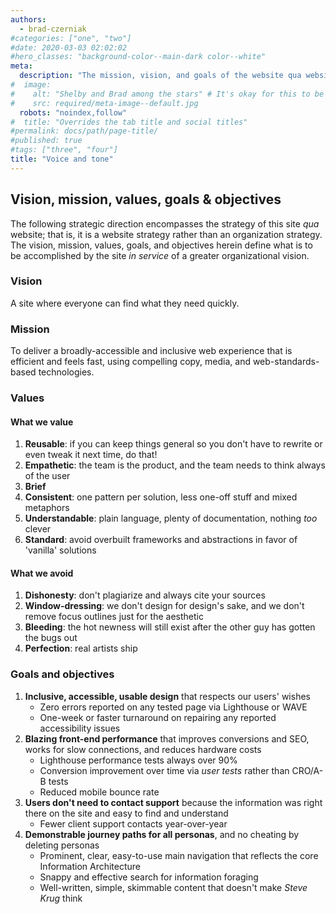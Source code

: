 ```yaml
---
authors:
  - brad-czerniak
#categories: ["one", "two"]
#date: 2020-03-03 02:02:02
#hero_classes: "background-color--main-dark color--white"
meta:
  description: "The mission, vision, and goals of the website qua website."
#  image:
#    alt: "Shelby and Brad among the stars" # It's okay for this to be empty if the image is decorative
#    src: required/meta-image--default.jpg
  robots: "noindex,follow"
#  title: "Overrides the tab title and social titles"
#permalink: docs/path/page-title/
#published: true
#tags: ["three", "four"]
title: "Voice and tone"
---
```


## Vision, mission, values, goals & objectives

The following strategic direction encompasses the strategy of this site _qua_ website; that is, it is a website strategy
rather than an organization strategy. The vision, mission, values, goals, and objectives herein define what is to be
accomplished by the site _in service_ of a greater organizational vision.

### Vision

A site where everyone can find what they need quickly.

### Mission

To deliver a broadly-accessible and inclusive web experience that is efficient and feels fast, using compelling copy,
media, and web-standards-based technologies.

### Values

#### What we value

  1. **Reusable**: if you can keep things general so you don't have to rewrite or even tweak it next time, do that!
  2. **Empathetic**: the team is the product, and the team needs to think always of the user
  3. **Brief**
  4. **Consistent**: one pattern per solution, less one-off stuff and mixed metaphors
  5. **Understandable**: plain language, plenty of documentation, nothing _too_ clever
  6. **Standard**: avoid overbuilt frameworks and abstractions in favor of 'vanilla' solutions

#### What we avoid

  1. **Dishonesty**: don't plagiarize and always cite your sources
  2. **Window-dressing**: we don't design for design's sake, and we don't remove focus outlines just for the aesthetic
  3. **Bleeding**: the hot newness will still exist after the other guy has gotten the bugs out
  4. **Perfection**: real artists ship

### Goals and objectives

  1. **Inclusive, accessible, usable design** that respects our users' wishes
     * Zero errors reported on any tested page via Lighthouse or WAVE
     * One-week or faster turnaround on repairing any reported accessibility issues
  2. **Blazing front-end performance** that improves conversions and SEO, works for slow connections, and reduces hardware costs
     * Lighthouse performance tests always over 90%
     * Conversion improvement over time via _user tests_ rather than CRO/A-B tests
     * Reduced mobile bounce rate
  3. **Users don't need to contact support** because the information was right there on the site and easy to find and understand
     * Fewer client support contacts year-over-year
  4. **Demonstrable journey paths for all personas**, and no cheating by deleting personas
     * Prominent, clear, easy-to-use main navigation that reflects the core Information Architecture
     * Snappy and effective search for information foraging
     * Well-written, simple, skimmable content that doesn't make _Steve Krug_ think
